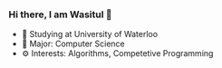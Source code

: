 ### Hi there, I am Wasitul 👋

- 🏫 Studying at University of Waterloo
- 🌱 Major: Computer Science
- ⚙️ Interests: Algorithms, Competetive Programming
